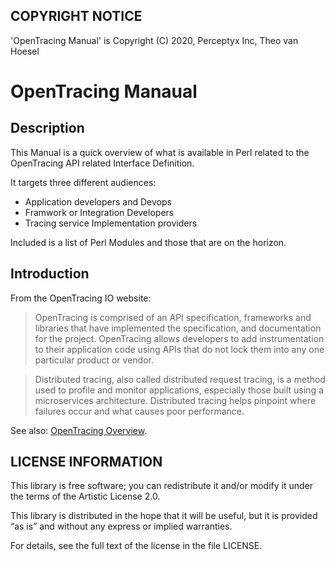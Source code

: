 ## COPYRIGHT NOTICE

'OpenTracing Manual' is Copyright (C) 2020, Perceptyx Inc, Theo van Hoesel

# OpenTracing Manaual

## Description

This Manual is a quick overview of what is available in Perl related to the
OpenTracing API related Interface Definition.

It targets three different audiences:

- Application developers and Devops
- Framwork or Integration Developers
- Tracing service Implementation providers

Included is a list of Perl Modules and those that are on the horizon.

## Introduction

From the OpenTracing IO website:

> OpenTracing is comprised of an API specification, frameworks and libraries
> that have implemented the specification, and documentation for the project.
> OpenTracing allows developers to add instrumentation to their application code
> using APIs that do not lock them into any one particular product or vendor.

> Distributed tracing, also called distributed request tracing, is a method used
> to profile and monitor applications, especially those built using a
> microservices architecture. Distributed tracing helps pinpoint where failures
> occur and what causes poor performance.

See also: [OpenTracing Overview](https://opentracing.io/docs/overview/).

## LICENSE INFORMATION

This library is free software; you can redistribute it and/or modify it under
the terms of the Artistic License 2.0.

This library is distributed in the hope that it will be useful, but it is
provided “as is” and without any express or implied warranties.

For details, see the full text of the license in the file LICENSE.

